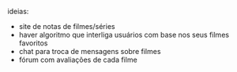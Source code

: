 ideias:

- site de notas de filmes/séries
- haver algoritmo que interliga usuários com base nos seus filmes favoritos
- chat para troca de mensagens sobre filmes
- fórum com avaliações de cada filme
